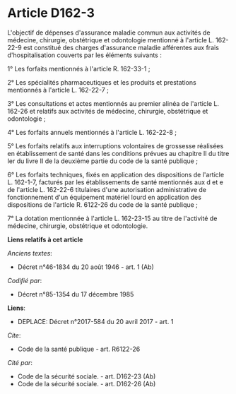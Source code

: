 # Article D162-3

L'objectif de dépenses d'assurance maladie commun aux activités de médecine, chirurgie, obstétrique et odontologie mentionné
à l'article L. 162-22-9 est constitué des charges d'assurance maladie afférentes aux frais d'hospitalisation couverts par les
éléments suivants :

1° Les forfaits mentionnés à l'article R. 162-33-1 ;

2° Les spécialités pharmaceutiques et les produits et prestations mentionnés à l'article L. 162-22-7 ;

3° Les consultations et actes mentionnés au premier alinéa de l'article L. 162-26 et relatifs aux activités de médecine,
chirurgie, obstétrique et odontologie ;

4° Les forfaits annuels mentionnés à l'article L. 162-22-8 ;

5° Les forfaits relatifs aux interruptions volontaires de grossesse réalisées en établissement de santé dans les conditions
prévues au chapitre II du titre Ier du livre II de la deuxième partie du code de la santé publique ;

6° Les forfaits techniques, fixés en application des dispositions de l'article L. 162-1-7, facturés par les établissements de
santé mentionnés aux d et e de l'article L. 162-22-6 titulaires d'une autorisation administrative de fonctionnement d'un
équipement matériel lourd en application des dispositions de l'article R. 6122-26 du code de la santé publique ;

7° La dotation mentionnée à l'article L. 162-23-15 au titre de l'activité de médecine, chirurgie, obstétrique et odontologie.

**Liens relatifs à cet article**

_Anciens textes_:

  - Décret n°46-1834 du 20 août 1946 - art. 1 (Ab)

_Codifié par_:

  - Décret n°85-1354 du 17 décembre 1985

**Liens**:

  - DEPLACE: Décret n°2017-584 du 20 avril 2017 - art. 1

_Cite_:

  - Code de la santé publique - art. R6122-26

_Cité par_:

  - Code de la sécurité sociale. - art. D162-23 (Ab)
  - Code de la sécurité sociale. - art. D162-26 (Ab)
